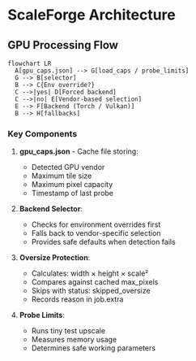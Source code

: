 
# ScaleForge Architecture

## GPU Processing Flow

```mermaid
flowchart LR
  A[gpu_caps.json] --> G[load_caps / probe_limits]
  G --> B[selector]
  B --> C{Env override?}
  C -->|yes| D[Forced backend]
  C -->|no| E[Vendor-based selection]
  E --> F[Backend (Torch / Vulkan)]
  B --> H[fallbacks]
```

### Key Components

1. **gpu_caps.json** - Cache file storing:
   - Detected GPU vendor
   - Maximum tile size
   - Maximum pixel capacity
   - Timestamp of last probe

2. **Backend Selector**:
   - Checks for environment overrides first
   - Falls back to vendor-specific selection
   - Provides safe defaults when detection fails

3. **Oversize Protection**:
   - Calculates: width × height × scale²
   - Compares against cached max_pixels
   - Skips with status: skipped_oversize
   - Records reason in job.extra

4. **Probe Limits**:
   - Runs tiny test upscale
   - Measures memory usage
   - Determines safe working parameters
